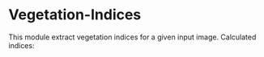 # Vegetation-Indices

This module extract vegetation indices for a given input image. Calculated indices:


